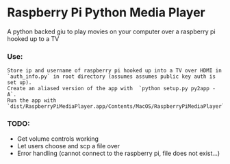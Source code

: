 Raspberry Pi Python Media Player
================================

A python backed giu to play movies on your computer over a raspberry pi hooked up to a TV


### Use:
    Store ip and username of raspberry pi hooked up into a TV over HDMI in `auth_info.py` in root directory (assumes assumes public key auth is set up).
    Create an aliased version of the app with  `python setup.py py2app -A`.
    Run the app with `dist/RaspberryPiMediaPlayer.app/Contents/MacOS/RaspberryPiMediaPlayer`.


### TODO:
- Get volume controls working
- Let users choose and scp a file over 
- Error handling (cannot connect to the raspberry pi, file does not exist...)

